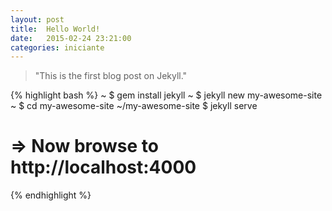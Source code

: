 ```yaml
---
layout: post
title:  Hello World!
date:   2015-02-24 23:21:00
categories: iniciante
---
```


> "This is the first blog post on Jekyll."


{% highlight bash %}
~ $ gem install jekyll
~ $ jekyll new my-awesome-site
~ $ cd my-awesome-site
~/my-awesome-site $ jekyll serve
# => Now browse to http://localhost:4000
{% endhighlight %}


